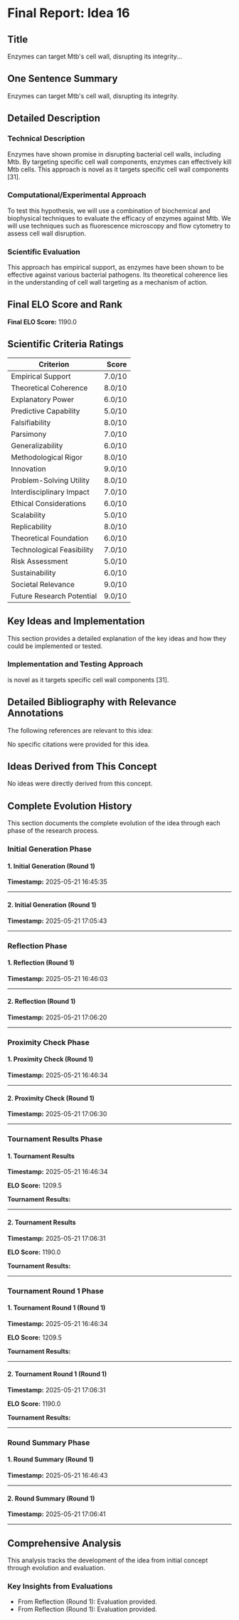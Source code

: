 # Final Report: Idea 16

## Title

Enzymes can target Mtb's cell wall, disrupting its integrity...

## One Sentence Summary

Enzymes can target Mtb's cell wall, disrupting its integrity.

## Detailed Description

### Technical Description

Enzymes have shown promise in disrupting bacterial cell walls, including Mtb. By targeting specific cell wall components, enzymes can effectively kill Mtb cells. This approach is novel as it targets specific cell wall components [31].

### Computational/Experimental Approach

To test this hypothesis, we will use a combination of biochemical and biophysical techniques to evaluate the efficacy of enzymes against Mtb. We will use techniques such as fluorescence microscopy and flow cytometry to assess cell wall disruption.

### Scientific Evaluation

This approach has empirical support, as enzymes have been shown to be effective against various bacterial pathogens. Its theoretical coherence lies in the understanding of cell wall targeting as a mechanism of action.


## Final ELO Score and Rank

**Final ELO Score:** 1190.0

## Scientific Criteria Ratings

| Criterion | Score |
|---|---:|
| Empirical Support | 7.0/10 |
| Theoretical Coherence | 8.0/10 |
| Explanatory Power | 6.0/10 |
| Predictive Capability | 5.0/10 |
| Falsifiability | 8.0/10 |
| Parsimony | 7.0/10 |
| Generalizability | 6.0/10 |
| Methodological Rigor | 8.0/10 |
| Innovation | 9.0/10 |
| Problem-Solving Utility | 8.0/10 |
| Interdisciplinary Impact | 7.0/10 |
| Ethical Considerations | 6.0/10 |
| Scalability | 5.0/10 |
| Replicability | 8.0/10 |
| Theoretical Foundation | 6.0/10 |
| Technological Feasibility | 7.0/10 |
| Risk Assessment | 5.0/10 |
| Sustainability | 6.0/10 |
| Societal Relevance | 9.0/10 |
| Future Research Potential | 9.0/10 |

## Key Ideas and Implementation

This section provides a detailed explanation of the key ideas and how they could be implemented or tested.

### Implementation and Testing Approach

is novel as it targets specific cell wall components [31].


## Detailed Bibliography with Relevance Annotations

The following references are relevant to this idea:

No specific citations were provided for this idea.


## Ideas Derived from This Concept

No ideas were directly derived from this concept.

## Complete Evolution History

This section documents the complete evolution of the idea through each phase of the research process.

### Initial Generation Phase

#### 1. Initial Generation (Round 1)
**Timestamp:** 2025-05-21 16:45:35



---

#### 2. Initial Generation (Round 1)
**Timestamp:** 2025-05-21 17:05:43



---

### Reflection Phase

#### 1. Reflection (Round 1)
**Timestamp:** 2025-05-21 16:46:03



---

#### 2. Reflection (Round 1)
**Timestamp:** 2025-05-21 17:06:20



---

### Proximity Check Phase

#### 1. Proximity Check (Round 1)
**Timestamp:** 2025-05-21 16:46:34



---

#### 2. Proximity Check (Round 1)
**Timestamp:** 2025-05-21 17:06:30



---

### Tournament Results Phase

#### 1. Tournament Results
**Timestamp:** 2025-05-21 16:46:34

**ELO Score:** 1209.5

**Tournament Results:**



---

#### 2. Tournament Results
**Timestamp:** 2025-05-21 17:06:31

**ELO Score:** 1190.0

**Tournament Results:**



---

### Tournament Round 1 Phase

#### 1. Tournament Round 1 (Round 1)
**Timestamp:** 2025-05-21 16:46:34

**ELO Score:** 1209.5

**Tournament Results:**



---

#### 2. Tournament Round 1 (Round 1)
**Timestamp:** 2025-05-21 17:06:31

**ELO Score:** 1190.0

**Tournament Results:**



---

### Round Summary Phase

#### 1. Round Summary (Round 1)
**Timestamp:** 2025-05-21 16:46:43



---

#### 2. Round Summary (Round 1)
**Timestamp:** 2025-05-21 17:06:41



---

## Comprehensive Analysis

This analysis tracks the development of the idea from initial concept through evolution and evaluation.

### Key Insights from Evaluations

- From Reflection (Round 1): Evaluation provided.
- From Reflection (Round 1): Evaluation provided.
